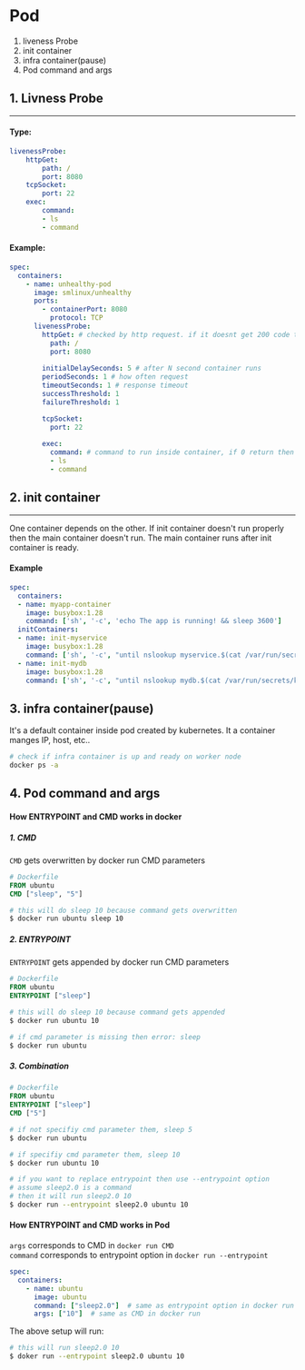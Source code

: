 # Pod

1. liveness Probe
2. init container
3. infra container(pause)
4. Pod command and args

## 1. Livness Probe
---
#### Type:
```yaml
livenessProbe:
    httpGet:
        path: /
        port: 8080 
    tcpSocket:
        port: 22
    exec:
        command: 
        - ls 
        - command
```


#### Example:
``` yaml
spec:
  containers:
    - name: unhealthy-pod
      image: smlinux/unhealthy  
      ports:
        - containerPort: 8080
          protocol: TCP
      livenessProbe:
        httpGet: # checked by http request. if it doesnt get 200 code then restart the container
          path: /
          port: 8080 
        
        initialDelaySeconds: 5 # after N second container runs
        periodSeconds: 1 # how often request
        timeoutSeconds: 1 # response timeout
        successThreshold: 1
        failureThreshold: 1

        tcpSocket:
          port: 22
        
        exec:
          command: # command to run inside container, if 0 return then healthy
          - ls 
          - command
```



## 2. init container
----
One container depends on the other. If init container doesn't run properly then the main container doesn't run. 
The main container runs after init container is ready.


#### Example
``` yaml
spec:
  containers:
  - name: myapp-container
    image: busybox:1.28
    command: ['sh', '-c', 'echo The app is running! && sleep 3600']
  initContainers:
  - name: init-myservice
    image: busybox:1.28
    command: ['sh', '-c', "until nslookup myservice.$(cat /var/run/secrets/kubernetes.io/serviceaccount/namespace).svc.cluster.local; do echo waiting for myservice; sleep 2; done"]
  - name: init-mydb
    image: busybox:1.28
    command: ['sh', '-c', "until nslookup mydb.$(cat /var/run/secrets/kubernetes.io/serviceaccount/namespace).svc.cluster.local; do echo waiting for mydb; sleep 2; done"]

```


## 3. infra container(pause)
It's a default container inside pod created by kubernetes.
It a container manges IP, host, etc..


``` bash
# check if infra container is up and ready on worker node
docker ps -a 
```

## 4. Pod command and args
#### How ENTRYPOINT and CMD works in docker
##### 1. CMD
`CMD` gets overwritten by docker run CMD parameters

``` Dockerfile
# Dockerfile
FROM ubuntu
CMD ["sleep", "5"]
```

```bash
# this will do sleep 10 because command gets overwritten
$ docker run ubuntu sleep 10
```
##### 2. ENTRYPOINT 
`ENTRYPOINT` gets appended by docker run CMD parameters

``` Dockerfile
# Dockerfile
FROM ubuntu
ENTRYPOINT ["sleep"]
```
```bash
# this will do sleep 10 because command gets appended
$ docker run ubuntu 10

# if cmd parameter is missing then error: sleep 
$ docker run ubuntu 
```
##### 3. Combination
``` Dockerfile
# Dockerfile
FROM ubuntu
ENTRYPOINT ["sleep"]
CMD ["5"]
```

```bash
# if not specifiy cmd parameter them, sleep 5
$ docker run ubuntu

# if specifiy cmd parameter them, sleep 10
$ docker run ubuntu 10

# if you want to replace entrypoint then use --entrypoint option
# assume sleep2.0 is a command
# then it will run sleep2.0 10
$ docker run --entrypoint sleep2.0 ubuntu 10
```


#### How ENTRYPOINT and CMD works in Pod

`args` corresponds to CMD in `docker run CMD`  
`command` corresponds to entrypoint option in `docker run --entrypoint`

``` yaml
spec:
  containers:
    - name: ubuntu
      image: ubuntu
      command: ["sleep2.0"]  # same as entrypoint option in docker run
      args: ["10"]  # same as CMD in docker run
```
The above setup will run:  
```bash
# this will run sleep2.0 10
$ doker run --entrypoint sleep2.0 ubuntu 10
```

      